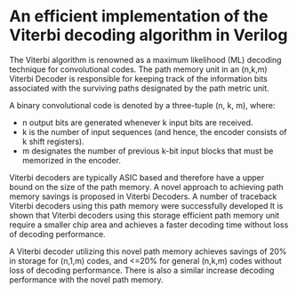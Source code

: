 # An efficient implementation of the Viterbi decoding algorithm in Verilog

The Viterbi algorithm is renowned as a maximum likelihood (ML) decoding technique for convolutional codes. The path memory unit in an (n,k,m) Viterbi Decoder is responsible for keeping track of the information bits associated with the surviving paths designated by the path metric unit.  

A binary convolutional code is denoted by a three-tuple (n, k, m), where:
  - n output bits are generated whenever k input bits are received.
  - k is the number of input sequences (and hence, the encoder consists of k shift registers).
  - m designates the number of previous k-bit input blocks that must be memorized in the encoder.

Viterbi decoders are typically ASIC based and therefore have a upper bound on the size of the path memory. A novel approach to achieving path memory savings is proposed in Viterbi Decoders. A number of traceback Viterbi decoders using this path memory were successfully developed It is shown that Viterbi decoders using this storage efficient path memory unit require a smaller chip area and achieves a faster decoding time without loss of decoding performance. 

A Viterbi decoder utilizing this novel path memory achieves savings of 20% in storage for (n,1,m) codes, and <=20% for general (n,k,m) codes without loss of decoding performance. There is also a similar increase decoding performance with the novel path memory.
